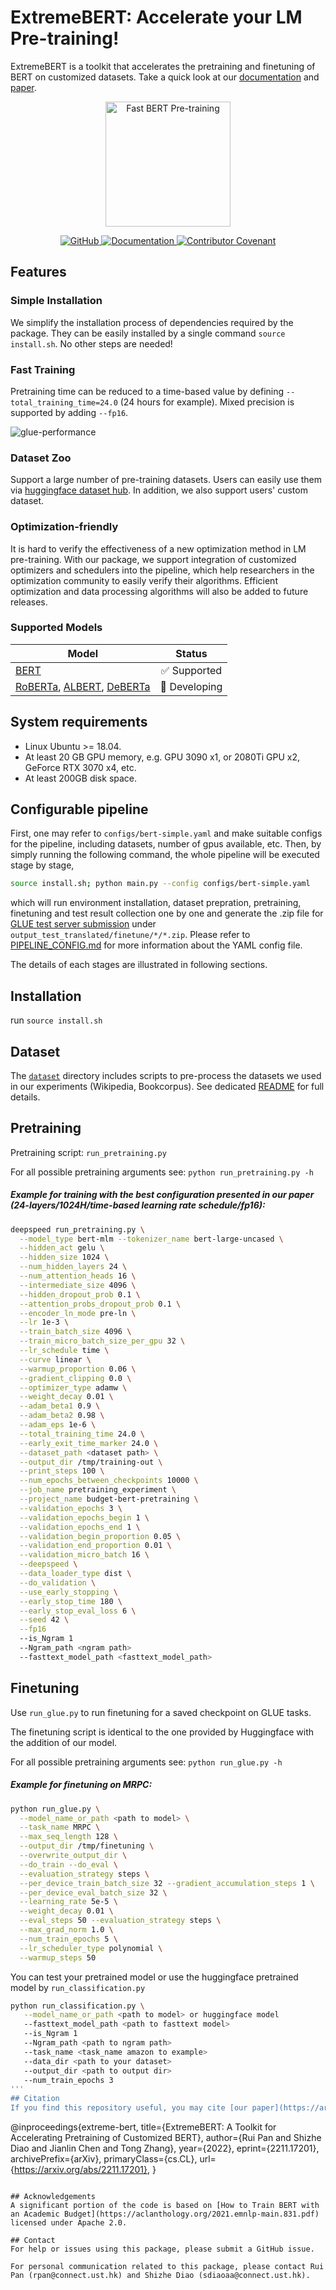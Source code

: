 # ExtremeBERT: Accelerate your LM Pre-training!

ExtremeBERT is a toolkit that accelerates the pretraining and finetuning of BERT on customized datasets.
Take a quick look at our [documentation](https://extreme-bert.github.io/extreme-bert-page) and [paper](https://arxiv.org/abs/2211.17201).

<p align="center">
<img src="assets/logo.png" alt="Fast BERT Pre-training" width="200"/>
</p>

<p align="center">
    <a href="https://github.com/extreme-bert/extreme-bert/blob/main/LICENSE">
        <img alt="GitHub" src="https://img.shields.io/badge/license-Apache--2.0-brightgreen">
    </a>
    <a href="https://extreme-bert.github.io/extreme-bert-page">
        <img alt="Documentation" src="https://img.shields.io/badge/website-online-orange">
    </a>
    <a href="https://github.com/extreme-bert/extreme-bert/blob/main/CODE_OF_CONDUCT.md">
        <img alt="Contributor Covenant" src="https://img.shields.io/badge/Contributor%20Covenant-v2.1%20adopted-green.svg">
    </a>
</p>

## Features 
### Simple Installation
We simplify the installation process of dependencies required by the package. They can be easily installed by a single command `source install.sh`. 
No other steps are needed! 

### Fast Training
Pretraining time can be reduced to a time-based value by defining `--total_training_time=24.0` (24 hours for example).
Mixed precision is supported by adding `--fp16`. 

![glue-performance](assets/glue-performance.png)

### Dataset Zoo 
Support a large number of pre-training datasets. Users can easily use them via
[huggingface dataset hub](https://huggingface.co/datasets).
In addition, we also support users' custom dataset.


### Optimization-friendly
It is hard to verify the effectiveness of a new optimization method in LM pre-training. With our package, we support integration of customized optimizers and schedulers into the pipeline, which help researchers in the optimization community to easily verify their algorithms. 
Efficient optimization and data processing algorithms will also be added to future releases.


### Supported Models

| Model   |   Status |
|----------|:-------------:|
| [BERT](https://arxiv.org/abs/1810.04805) |  :white_check_mark: Supported |
| [RoBERTa](https://arxiv.org/abs/1907.11692), [ALBERT](https://arxiv.org/abs/1909.11942), [DeBERTa](https://arxiv.org/abs/2006.03654) |  :construction: Developing |

## System requirements
* Linux Ubuntu >= 18.04.
* At least 20 GB GPU memory, e.g. GPU 3090 x1, or 2080Ti GPU x2, GeForce RTX 3070 x4, etc.
* At least 200GB disk space.

## Configurable pipeline
  First, one may refer to `configs/bert-simple.yaml` and make suitable configs for the pipeline, including datasets, number of gpus available, etc. Then, by simply running the following command, the whole pipeline will be executed stage by stage,
  ```bash
  source install.sh; python main.py --config configs/bert-simple.yaml
  ```
  which will run environment installation, dataset prepration, pretraining, finetuning and test result collection one by one and generate the .zip file for [GLUE test server submission](https://gluebenchmark.com/submit) under `output_test_translated/finetune/*/*.zip`.
   Please refer to [PIPELINE_CONFIG.md](docs/PIPELINE_CONFIG.md) for more information about the YAML config file.

   The details of each stages are illustrated in following sections.

## Installation
run `source install.sh`

## Dataset
The [`dataset`](dataset/) directory includes scripts to pre-process the datasets we used in our experiments (Wikipedia, Bookcorpus). See dedicated [README](dataset/README.md) for full details.

## Pretraining

Pretraining script: `run_pretraining.py`

For all possible pretraining arguments see: `python run_pretraining.py -h`

##### Example for training with the best configuration presented in our paper (24-layers/1024H/time-based learning rate schedule/fp16):

```bash
deepspeed run_pretraining.py \
  --model_type bert-mlm --tokenizer_name bert-large-uncased \
  --hidden_act gelu \
  --hidden_size 1024 \
  --num_hidden_layers 24 \
  --num_attention_heads 16 \
  --intermediate_size 4096 \
  --hidden_dropout_prob 0.1 \
  --attention_probs_dropout_prob 0.1 \
  --encoder_ln_mode pre-ln \
  --lr 1e-3 \
  --train_batch_size 4096 \
  --train_micro_batch_size_per_gpu 32 \
  --lr_schedule time \
  --curve linear \
  --warmup_proportion 0.06 \
  --gradient_clipping 0.0 \
  --optimizer_type adamw \
  --weight_decay 0.01 \
  --adam_beta1 0.9 \
  --adam_beta2 0.98 \
  --adam_eps 1e-6 \
  --total_training_time 24.0 \
  --early_exit_time_marker 24.0 \
  --dataset_path <dataset path> \
  --output_dir /tmp/training-out \
  --print_steps 100 \
  --num_epochs_between_checkpoints 10000 \
  --job_name pretraining_experiment \
  --project_name budget-bert-pretraining \
  --validation_epochs 3 \
  --validation_epochs_begin 1 \
  --validation_epochs_end 1 \
  --validation_begin_proportion 0.05 \
  --validation_end_proportion 0.01 \
  --validation_micro_batch 16 \
  --deepspeed \
  --data_loader_type dist \
  --do_validation \
  --use_early_stopping \
  --early_stop_time 180 \
  --early_stop_eval_loss 6 \
  --seed 42 \
  --fp16
  --is_Ngram 1
  --Ngram_path <ngram path>
  --fasttext_model_path <fasttext_model_path>
```

## Finetuning

Use `run_glue.py` to run finetuning for a saved checkpoint on GLUE tasks. 

The finetuning script is identical to the one provided by Huggingface with the addition of our model.

For all possible pretraining arguments see: `python run_glue.py -h`

##### Example for finetuning on MRPC:

```bash
python run_glue.py \
  --model_name_or_path <path to model> \
  --task_name MRPC \
  --max_seq_length 128 \
  --output_dir /tmp/finetuning \
  --overwrite_output_dir \
  --do_train --do_eval \
  --evaluation_strategy steps \
  --per_device_train_batch_size 32 --gradient_accumulation_steps 1 \
  --per_device_eval_batch_size 32 \
  --learning_rate 5e-5 \
  --weight_decay 0.01 \
  --eval_steps 50 --evaluation_strategy steps \
  --max_grad_norm 1.0 \
  --num_train_epochs 5 \
  --lr_scheduler_type polynomial \
  --warmup_steps 50
```
You can test your pretrained model or use the huggingface pretrained model by `run_classification.py`
```bash
python run_classification.py \
   --model_name_or_path <path to model> or huggingface model
   --fasttext_model_path <path to fasttext model>
   --is_Ngram 1
   --Ngram_path <path to ngram path>
   --task_name <task_name amazon to example>
   --data_dir <path to your dataset>
   --output_dir <path to output dir>
   --num_train_epochs 3
'''
## Citation
If you find this repository useful, you may cite [our paper](https://arxiv.org/abs/2211.17201) as:  
```
@inproceedings{extreme-bert,
    title={ExtremeBERT: A Toolkit for Accelerating Pretraining of Customized BERT}, 
    author={Rui Pan and Shizhe Diao and Jianlin Chen and Tong Zhang},
    year={2022},
    eprint={2211.17201},
    archivePrefix={arXiv},
    primaryClass={cs.CL},
    url={https://arxiv.org/abs/2211.17201},
}
```

## Acknowledgements
A significant portion of the code is based on [How to Train BERT with an Academic Budget](https://aclanthology.org/2021.emnlp-main.831.pdf) licensed under Apache 2.0. 

## Contact
For help or issues using this package, please submit a GitHub issue.

For personal communication related to this package, please contact Rui Pan (rpan@connect.ust.hk) and Shizhe Diao (sdiaoaa@connect.ust.hk).
